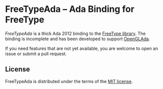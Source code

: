 # FreeTypeAda – Ada Binding for FreeType

*FreeTypeAda* is a thick Ada 2012 binding to the [FreeType library][1].
The binding is incomplete and has been developed to support [OpenGLAda][2].

If you need features that are not yet available, you are welcome to open an
issue or submit a pull request.

## License

FreeTypeAda is distributed under the terms of the [MIT license][3].

 [1]: https://www.freetype.org
 [2]: https://github.com/flyx/OpenGLAda
 [3]: COPYING
